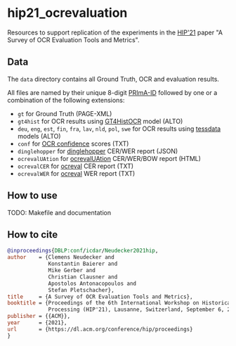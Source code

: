 # hip21_ocrevaluation

Resources to support replication of the experiments in the [HIP'21](https://blog.sbb.berlin/hip2021/) paper "A Survey of OCR Evaluation Tools and Metrics".  

## Data

The `data` directory contains all Ground Truth, OCR and evaluation results. 

All files are named by their unique 8-digit [PRImA-ID](https://www.primaresearch.org/datasets) followed by one or a combination of the following extensions:  
* `gt` for Ground Truth (PAGE-XML)
* `gt4hist` for OCR results using [GT4HistOCR](https://github.com/tesseract-ocr/tesstrain/wiki/GT4HistOCR) model (ALTO)
* `deu`, `eng`, `est`, `fin`, `fra`, `lav`, `nld`, `pol`, `swe` for OCR results using [tessdata](https://github.com/tesseract-ocr/tessdata) models (ALTO)
* `conf` for [OCR confidence](https://github.com/cneud/alto-ocr-confidence) scores (TXT)
* `dinglehopper` for [dinglehopper](https://github.com/qurator-spk/dinglehopper) CER/WER report (JSON)
* `ocrevalUAtion` for [ocrevalUAtion](https://github.com/impactcentre/ocrevalUAtion) CER/WER/BOW report (HTML)
* `ocrevalCER` for [ocreval](https://github.com/eddieantonio/ocreval) CER report (TXT)
* `ocrevalWER` for [ocreval](https://github.com/eddieantonio/ocreval) WER report (TXT)

## How to use

TODO: Makefile and documentation

## How to cite
```bibtex
@inproceedings{DBLP:conf/icdar/Neudecker2021hip,
author    = {Clemens Neudecker and
             Konstantin Baierer and 
             Mike Gerber and
             Christian Clausner and
             Apostolos Antonacopoulos and
             Stefan Pletschacher},
title     = {A Survey of OCR Evaluation Tools and Metrics},
booktitle = {Proceedings of the 6th International Workshop on Historical Document Imaging and 
             Processing (HIP'21), Lausanne, Switzerland, September 6, 2021},
publisher = {{ACM}},
year      = {2021},
url       = {https://dl.acm.org/conference/hip/proceedings}
}
```
